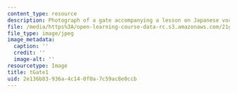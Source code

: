 ```yaml
---
content_type: resource
description: Photograph of a gate accompanying a lesson on Japanese vocabulary.
file: /media/https%3A/open-learning-course-data-rc.s3.amazonaws.com/21g-504-japanese-iv-spring-2009/2e136b83936a4c140f0a7c59ac8e0ccb_tGate1.jpg
file_type: image/jpeg
image_metadata:
  caption: ''
  credit: ''
  image-alt: ''
resourcetype: Image
title: tGate1
uid: 2e136b83-936a-4c14-0f0a-7c59ac8e0ccb
---
```

